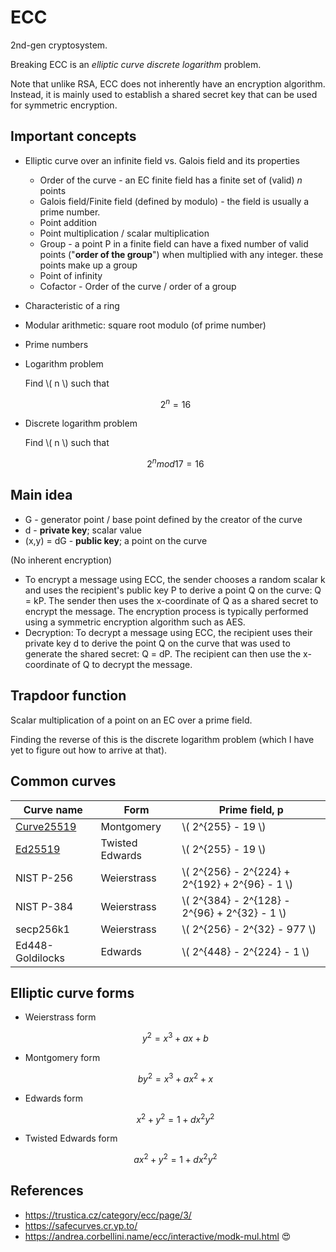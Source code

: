 # ECC

2nd-gen cryptosystem.

Breaking ECC is an _elliptic curve discrete logarithm_ problem.

Note that unlike RSA, ECC does not inherently have an encryption algorithm. Instead, it is mainly used to establish a shared secret key that can be used for symmetric encryption.

## Important concepts

* Elliptic curve over an infinite field vs. Galois field and its properties
    * Order of the curve - an EC finite field has a finite set of (valid) *n* points
    * Galois field/Finite field (defined by modulo) - the field is usually a prime number.
    * Point addition
    * Point multiplication / scalar multiplication
    * Group - a point P in a finite field can have a fixed number of valid points ("**order of the group**") when multiplied with any integer. these points make up a group
    * Point of infinity
    * Cofactor - Order of the curve / order of a group
* Characteristic of a ring
* Modular arithmetic: square root modulo (of prime number)
* Prime numbers
* Logarithm problem

    Find \\( n \\) such that

    $$
    2^n = 16
    $$

* Discrete logarithm problem

    Find \\( n \\) such that

    $$
    2^n mod 17 = 16
    $$

## Main idea

* G - generator point / base point defined by the creator of the curve
* d - **private key**; scalar value
* (x,y) = dG - **public key**; a point on the curve

(No inherent encryption)
* To encrypt a message using ECC, the sender chooses a random scalar k and uses the recipient's public key P to derive a point Q on the curve: Q = kP. The sender then uses the x-coordinate of Q as a shared secret to encrypt the message. The encryption process is typically performed using a symmetric encryption algorithm such as AES.
* Decryption: To decrypt a message using ECC, the recipient uses their private key d to derive the point Q on the curve that was used to generate the shared secret: Q = dP. The recipient can then use the x-coordinate of Q to decrypt the message.

## Trapdoor function

Scalar multiplication of a point on an EC over a prime field.

Finding the reverse of this is the discrete logarithm problem (which I have yet to figure out how to arrive at that).

## Common curves

|Curve name| Form | Prime field, p |
|----|---| --- |
|[Curve25519](https://en.wikipedia.org/wiki/Curve25519)| Montgomery | \\( 2^{255} - 19 \\) |
|[Ed25519](https://en.wikipedia.org/wiki/EdDSA#Ed25519)| Twisted Edwards | \\( 2^{255} - 19 \\) |
|NIST P-256|Weierstrass | \\( 2^{256} - 2^{224} + 2^{192} + 2^{96} - 1 \\) |
|NIST P-384| Weierstrass | \\( 2^{384} - 2^{128} - 2^{96} + 2^{32} - 1 \\) |
|secp256k1| Weierstrass | \\( 2^{256} - 2^{32} - 977 \\) |
|Ed448-Goldilocks| Edwards | \\( 2^{448} - 2^{224} - 1 \\) |

## Elliptic curve forms

* Weierstrass form

    $$
    y^2 = x^3 + ax + b
    $$

* Montgomery form

    $$
    by^2 = x^3 + ax^2 + x
    $$

* Edwards form

    $$
    x^2 + y^2 = 1 + dx^2y^2
    $$

* Twisted Edwards form

    $$
    ax^2 + y^2 = 1 + dx^2y^2
    $$

## References

* https://trustica.cz/category/ecc/page/3/
* https://safecurves.cr.yp.to/
* https://andrea.corbellini.name/ecc/interactive/modk-mul.html 😍
